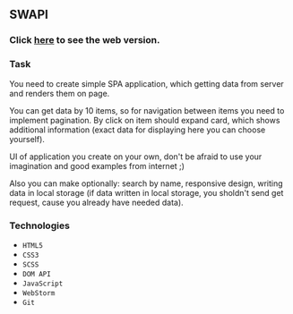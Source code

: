 ## SWAPI
<h3>Click <a href="https://swapi.netlify.app/" target="_blank">here</a> to see the web version.</h3>

### Task
<p>You need to create simple SPA application, which getting data from server and renders them on page.</p>
<p>You can get data by 10 items, so for navigation between items you need to implement pagination. By click on item should expand card, which shows additional information (exact data for displaying here you can choose yourself).</p>
<p>UI of application you create on your own, don't be afraid to use your imagination and good examples from internet ;)</p>
<p>Also you can make optionally: search by name, responsive design, writing data in local storage (if data written in local storage, you sholdn't send get request, cause you already have needed data).</p>

### Technologies
- `HTML5` 
- `CSS3`
- `SCSS`
- `DOM API`
- `JavaScript`
- `WebStorm`
- `Git`
